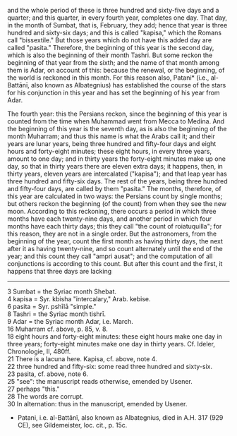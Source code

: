 and the whole period of these is three hundred and sixty-five days and a quarter; and this quarter, in every fourth year, completes one day. That day, in the month of Sumbat, that is, February, they add; hence that year is three hundred and sixty-six days; and this is called "kapisa," which the Romans call "bissextile." But those years which do not have this added day are called "pasita." Therefore, the beginning of this year is the second day, which is also the beginning of their month Tashri. But some reckon the beginning of that year from the sixth; and the name of that month among them is Adar, on account of this: because the renewal, or the beginning, of the world is reckoned in this month. For this reason also, Patani* (i.e., al-Battānī, also known as Albategnius) has established the course of the stars for his conjunction in this year and has set the beginning of his year from Adar.

The fourth year: this the Persians reckon, since the beginning of this year is counted from the time when Muhammad went from Mecca to Medina. And the beginning of this year is the seventh day, as is also the beginning of the month Muharram; and thus this name is what the Arabs call it; and their years are lunar years, being three hundred and fifty-four days and eight hours and forty-eight minutes; these eight hours, in every three years, amount to one day; and in thirty years the forty-eight minutes make up one day, so that in thirty years there are eleven extra days; it happens, then, in thirty years, eleven years are intercalated ("kapisa"); and that leap year has three hundred and fifty-six days. The rest of the years, being three hundred and fifty-four days, are called by them "pasita." The months, therefore, of this year are calculated in two ways: the Persians count by single months; but others reckon the beginning (of the count) from when they see the new moon. According to this reckoning, there occurs a period in which three months have each twenty-nine days, and another period in which four months have each thirty days; this they call "the count of roiatuquilla"; for this reason, they are not in a single order. But the astronomers, from the beginning of the year, count the first month as having thirty days, the next after it as having twenty-nine, and so count alternately until the end of the year; and this count they call "ampri ausat"; and the computation of all conjunctions is according to this count. But after this count and the first, it happens that three days are lacking

---

3 Sumbat = the Syriac month Shebat.  
4 kapisa = Syr. kbisha "intercalary," Arab. kebise.  
6 pasita = Syr. pshīlā "simple."  
8 Tashri = the Syriac month tishrī.  
9 Adar = the Syriac month Adar, i.e. March.  
16 Muharram cf. above, p. 85, v. 8.  
18 eight hours and forty-eight minutes: these eight hours make one day in three years; forty-eight minutes make one day in thirty years. Cf. Ideler, Chronologie, II, 480ff.  
21 There is a lacuna here. Kapisa, cf. above, note 4.  
22 three hundred and fifty-six: some read three hundred and sixty-six.  
23 pasita, cf. above, note 6.  
25 "see": the manuscript reads otherwise, emended by Usener.  
27 perhaps "this."  
28 The words are corrupt.  
30 In alternation: thus in the manuscript, emended by Usener.

* Patani, i.e. al-Battānī, also known as Albategnius, died in A.H. 317 (929 CE), see Gildemeister, loc. cit., p. 15c.